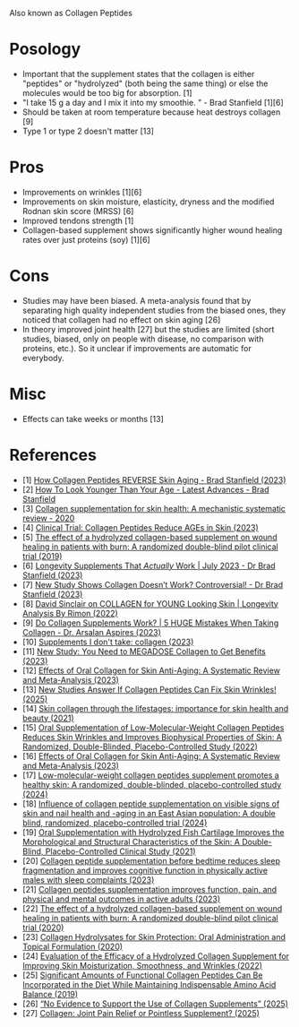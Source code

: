 Also known as Collagen Peptides

# Posology
- Important that the supplement states that the collagen is either "peptides" or "hydrolyzed" (both being the same thing) or else the molecules would be too big for absorption. [1]
- "I take 15 g a day and I mix it into my smoothie. " - Brad Stanfield [1][6]
- Should be taken at room temperature because heat destroys collagen [9]
- Type 1 or type 2 doesn't matter [13]

# Pros
- Improvements on wrinkles [1][6]
- Improvements on skin moisture, elasticity, dryness and the modified Rodnan skin score (MRSS) [6]
- Improved tendons strength [1]
- Collagen-based supplement shows significantly higher wound healing rates over just proteins (soy) [1][6]

# Cons
- Studies may have been biased. A meta-analysis found that by separating high quality independent studies from the biased ones, they noticed that collagen had no effect on skin aging [26]
- In theory improved joint health [27] but the studies are limited (short studies, biased, only on people with disease, no comparison with proteins, etc.). So it unclear if improvements are automatic for everybody.

# Misc
- Effects can take weeks or months [13]

# References
- [1] [How Collagen Peptides REVERSE Skin Aging - Brad Stanfield (2023)](https://www.youtube.com/watch?v=IAXYVyiYZKQ)
- [2] [How To Look Younger Than Your Age - Latest Advances - Brad Stanfield](https://www.youtube.com/watch?v=OTWgk7MIJDU)
- [3] [Collagen supplementation for skin health: A mechanistic systematic review - 2020](https://pubmed.ncbi.nlm.nih.gov/32436266/)
- [4] [Clinical Trial: Collagen Peptides Reduce AGEs in Skin (2023)](https://www.lifespan.io/news/clinical-trial-collagen-peptides-reduce-ages-in-skin/)
- [5] [The effect of a hydrolyzed collagen-based supplement on wound healing in patients with burn: A randomized double-blind pilot clinical trial (2019)](https://pubmed.ncbi.nlm.nih.gov/31859087/)
- [6] [Longevity Supplements That *Actually* Work | July 2023 - Dr Brad Stanfield (2023)](https://www.youtube.com/watch?v=_hOxXq0wi-0)
- [7] [New Study Shows Collagen Doesn’t Work? Controversial! - Dr Brad Stanfield (2023)](https://www.youtube.com/watch?v=TAUVIa9Y9mM)
- [8] [David Sinclair on COLLAGEN for YOUNG Looking Skin | Longevity Analysis By Rimon (2022)](https://www.youtube.com/watch?v=9Q3rnFpQWpE)
- [9] [Do Collagen Supplements Work? | 5 HUGE Mistakes When Taking Collagen - Dr. Arsalan Aspires (2023)](https://www.youtube.com/watch?v=WIKgaNqFJE0)
- [10] [Supplements I don't take: collagen (2023)](https://www.youtube.com/watch?v=pHpz7mP01yg)
- [11] [New Study: You Need to MEGADOSE Collagen to Get Benefits (2023)](https://www.youtube.com/watch?v=g8FxUjIXoW8)
- [12] [Effects of Oral Collagen for Skin Anti-Aging: A Systematic Review and Meta-Analysis (2023)](https://pubmed.ncbi.nlm.nih.gov/37432180/)
- [13] [New Studies Answer If Collagen Peptides Can Fix Skin Wrinkles! (2025)](https://www.youtube.com/watch?v=m4Tx7ZyBbwQ)
- [14] [Skin collagen through the lifestages: importance for skin health and beauty (2021)](https://www.oaepublish.com/articles/2347-9264.2020.153)
- [15] [Oral Supplementation of Low-Molecular-Weight Collagen Peptides Reduces Skin Wrinkles and Improves Biophysical Properties of Skin: A Randomized, Double-Blinded, Placebo-Controlled Study (2022)](https://pubmed.ncbi.nlm.nih.gov/36516059/)
- [16] [Effects of Oral Collagen for Skin Anti-Aging: A Systematic Review and Meta-Analysis (2023)](https://pmc.ncbi.nlm.nih.gov/articles/PMC10180699/)
- [17] [Low-molecular-weight collagen peptides supplement promotes a healthy skin: A randomized, double-blinded, placebo-controlled study (2024)](https://pubmed.ncbi.nlm.nih.gov/37822045/)
- [18] [Influence of collagen peptide supplementation on visible signs of skin and nail health and -aging in an East Asian population: A double blind, randomized, placebo-controlled trial (2024)](https://pubmed.ncbi.nlm.nih.gov/39143887/)
- [19] [Oral Supplementation with Hydrolyzed Fish Cartilage Improves the Morphological and Structural Characteristics of the Skin: A Double-Blind, Placebo-Controlled Clinical Study (2021)](https://www.mdpi.com/1420-3049/26/16/4880)
- [20] [Collagen peptide supplementation before bedtime reduces sleep fragmentation and improves cognitive function in physically active males with sleep complaints (2023)](https://pmc.ncbi.nlm.nih.gov/articles/PMC10799148/)
- [21] [Collagen peptides supplementation improves function, pain, and physical and mental outcomes in active adults (2023)](https://pubmed.ncbi.nlm.nih.gov/37551682/)
- [22] [The effect of a hydrolyzed collagen-based supplement on wound healing in patients with burn: A randomized double-blind pilot clinical trial (2020)](https://pubmed.ncbi.nlm.nih.gov/31859087/)
- [23] [Collagen Hydrolysates for Skin Protection: Oral Administration and Topical Formulation (2020)](https://pmc.ncbi.nlm.nih.gov/articles/PMC7070905/)
- [24] [Evaluation of the Efficacy of a Hydrolyzed Collagen Supplement for Improving Skin Moisturization, Smoothness, and Wrinkles (2022)](https://pmc.ncbi.nlm.nih.gov/articles/PMC8944283/)
- [25] [Significant Amounts of Functional Collagen Peptides Can Be Incorporated in the Diet While Maintaining Indispensable Amino Acid Balance (2019)](https://pmc.ncbi.nlm.nih.gov/articles/PMC6566836/)
- [26] [“No Evidence to Support the Use of Collagen Supplements” (2025)](https://www.youtube.com/watch?v=U8uPzDdG77c)
- [27] [Collagen: Joint Pain Relief or Pointless Supplement? (2025)](https://www.youtube.com/watch?v=b31ZarEqpMc)